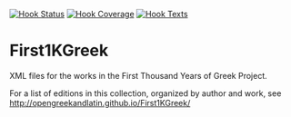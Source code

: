 [![Hook Status](http://ci.perseids.org/api/rest/v1.0/code/OpenGreekAndLatin/First1KGreek/status.svg?branch=refs%2Fheads%2Fmaster)](http://ci.perseids.org/repo/OpenGreekAndLatin/First1KGreek)
[![Hook Coverage](http://ci.perseids.org/api/rest/v1.0/code/OpenGreekAndLatin/First1KGreek/coverage.svg?branch=refs%2Fheads%2Fmaster)](http://ci.perseids.org/repo/OpenGreekAndLatin/First1KGreek)
[![Hook Texts](http://ci.perseids.org/api/rest/v1.0/code/OpenGreekAndLatin/First1KGreek/cts.svg?branch=refs%2Fheads%2Fmaster)](http://ci.perseids.org/repo/OpenGreekAndLatin/First1KGreek)

# First1KGreek
XML files for the works in the First Thousand Years of Greek Project.

For a list of editions in this collection, organized by author and work, see http://opengreekandlatin.github.io/First1KGreek/
